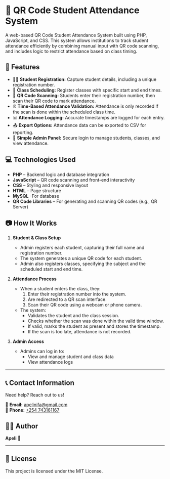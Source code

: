 # 📸 QR Code Student Attendance System

A web-based QR Code Student Attendance System built using PHP, JavaScript, and CSS. This system allows institutions to track student attendance efficiently by combining manual input with QR code scanning, and includes logic to restrict attendance based on class timing.

## 🚀 Features

- 🧑‍🎓 **Student Registration:** Capture student details, including a unique registration number.
- 🏫 **Class Scheduling:** Register classes with specific start and end times.
- 📲 **QR Code Scanning:** Students enter their registration number, then scan their QR code to mark attendance.
- ⏰ **Time-Based Attendance Validation:** Attendance is only recorded if the scan is done within the scheduled class time.
- 📊 **Attendance Logging:** Accurate timestamps are logged for each entry.
- 📤 **Export Options:** Attendance data can be exported to CSV for reporting.
- 🔐 **Simple Admin Panel:** Secure login to manage students, classes, and view attendance.

## 💻 Technologies Used

- **PHP** – Backend logic and database integration
- **JavaScript** – QR code scanning and front-end interactivity
- **CSS** – Styling and responsive layout
- **HTML** – Page structure
- **MySQL** -For database
- **QR Code Libraries** – For generating and scanning QR codes (e.g., QR Server)

## 📷 How It Works

1. **Student & Class Setup**
   - Admin registers each student, capturing their full name and registration number.
   - The system generates a unique QR code for each student.
   - Admin also registers classes, specifying the subject and the scheduled start and end time.

2. **Attendance Process**
   - When a student enters the class, they:
     1. Enter their registration number into the system.
     2. Are redirected to a QR scan interface.
     3. Scan their QR code using a webcam or phone camera.
   - The system:
     - Validates the student and the class session.
     - Checks whether the scan was done within the valid time window.
     - If valid, marks the student as present and stores the timestamp.
     - If the scan is too late, attendance is not recorded.

3. **Admin Access**
   - Admins can log in to:
     - View and manage student and class data
     - View attendance logs

---
## 📞 Contact Information  
Need help? Reach out to us!  

📧 **Email:** [apelinifa@gmail.com](mailto:apelinifagmail.com)  
📱 **Phone:** [+254 743161167](tel:+254743161167)  


## 👨‍💻 Author
**Apeli** 🚀

---

## 🐝 License
This project is licensed under the MIT License.


    


